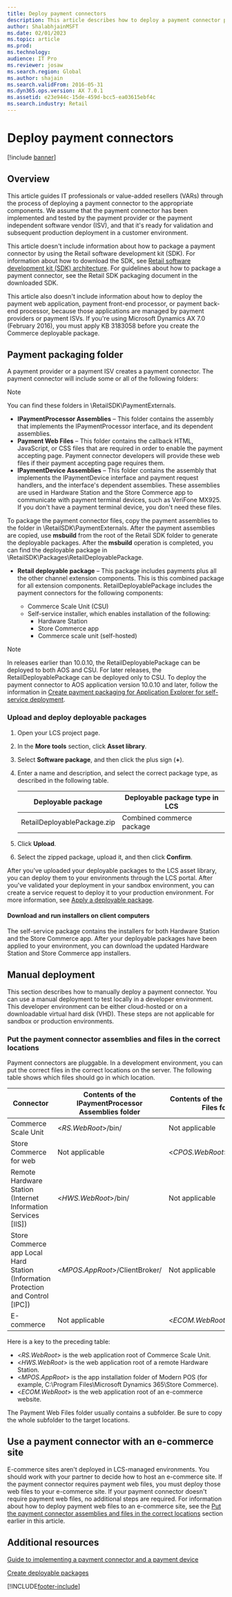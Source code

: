 ```yaml
---
title: Deploy payment connectors
description: This article describes how to deploy a payment connector package to the appropriate components.
author: ShalabhjainMSFT
ms.date: 02/01/2023
ms.topic: article
ms.prod: 
ms.technology: 
audience: IT Pro
ms.reviewer: josaw
ms.search.region: Global
ms.author: shajain
ms.search.validFrom: 2016-05-31
ms.dyn365.ops.version: AX 7.0.1
ms.assetid: e23e944c-15de-459d-bcc5-ea03615ebf4c
ms.search.industry: Retail
---
```


# Deploy payment connectors

[!include [banner](../includes/banner.md)]

## Overview

This article guides IT professionals or value-added resellers (VARs) through the process of deploying a payment connector to the appropriate components. We assume that the payment connector has been implemented and tested by the payment provider or the payment independent software vendor (ISV), and that it's ready for validation and subsequent production deployment in a customer environment.

This article doesn't include information about how to package a payment connector by using the Retail software development kit (SDK). For information about how to download the SDK, see [Retail software development kit (SDK) architecture](retail-sdk/retail-sdk-overview.md). For guidelines about how to package a payment connector, see the Retail SDK packaging document in the downloaded SDK.

This article also doesn't include information about how to deploy the payment web application, payment front-end processor, or payment back-end processor, because those applications are managed by payment providers or payment ISVs. If you're using Microsoft Dynamics AX 7.0 (February 2016), you must apply KB 3183058 before you create the Commerce deployable package.

## Payment packaging folder

A payment provider or a payment ISV creates a payment connector. The payment connector will include some or all of the following folders:

> [!NOTE]
> You can find these folders in \\RetailSDK\\PaymentExternals.

- **IPaymentProcessor Assemblies** – This folder contains the assembly that implements the IPaymentProcessor interface, and its dependent assemblies.
- **Payment Web Files** – This folder contains the callback HTML, JavaScript, or CSS files that are required in order to enable the payment accepting page. Payment connector developers will provide these web files if their payment accepting page requires them.
- **IPaymentDevice Assemblies** – This folder contains the assembly that implements the IPaymentDevice interface and payment request handlers, and the interface's dependent assemblies. These assemblies are used in Hardware Station and the Store Commerce app to communicate with payment terminal devices, such as VeriFone MX925. If you don't have a payment terminal device, you don't need these files.

To package the payment connector files, copy the payment assemblies to the folder in \\RetailSDK\\PaymentExternals. After the payment assemblies are copied, use **msbuild** from the root of the Retail SDK folder to generate the deployable packages. After the **msbuild** operation is completed, you can find the deployable package in \\RetailSDK\\Packages\\RetailDeployablePackage.

- **Retail deployable package** – This package includes payments plus all the other channel extension components. This is this combined package for all extension components. RetailDeployablePackage includes the payment connectors for the following components:
    
    - Commerce Scale Unit (CSU)
    - Self-service installer, which enables installation of the following:
        - Hardware Station
        - Store Commerce app
        - Commerce scale unit (self-hosted)

> [!NOTE]
> In releases earlier than 10.0.10, the RetailDeployablePackage can be deployed to both AOS and CSU. For later releases, the RetailDeployablePackage can be deployed only to CSU. To deploy the payment connector to AOS application version 10.0.10 and later, follow the information in [Create payment packaging for Application Explorer for self-service deployment](./payment-connector-package.md).

### Upload and deploy deployable packages

1. Open your LCS project page.
2. In the **More tools** section, click **Asset library**.
3. Select **Software package**, and then click the plus sign (**+**).
4. Enter a name and description, and select the correct package type, as described in the following table.

    | Deployable package                    | Deployable package type in LCS |
    |---------------------------------------|--------------------------------|
    | RetailDeployablePackage.zip               | Combined commerce package      |

5. Click **Upload**.
6. Select the zipped package, upload it, and then click **Confirm**.

After you've uploaded your deployable packages to the LCS asset library, you can deploy them to your environments through the LCS portal. After you've validated your deployment in your sandbox environment, you can create a service request to deploy it to your production environment. For more information, see [Apply a deployable package](../../fin-ops-core/dev-itpro/deployment/apply-deployable-package-system.md).

#### Download and run installers on client computers

The self-service package contains the installers for both Hardware Station and the Store Commerce app. After your deployable packages have been applied to your environment, you can download the updated Hardware Station and Store Commerce app installers. <!--For information about how to download Hardware Station and the Store Commerce app and install them on client computers, see [Configure, install, and activate the Store Commerce app](../retail-modern-pos-device-activation.md).-->

## Manual deployment

This section describes how to manually deploy a payment connector. You can use a manual deployment to test locally in a developer environment. This developer environment can be either cloud-hosted or on a downloadable virtual hard disk (VHD). These steps are not applicable for sandbox or production environments.

### Put the payment connector assemblies and files in the correct locations

Payment connectors are pluggable. In a development environment, you can put the correct files in the correct locations on the server. The following table shows which files should go in which location.

|  Connector | Contents of the IPaymentProcessor Assemblies folder | Contents of the Payment Web Files folder | Contents of the IPaymentDevice Assemblies folder |
|-----------|-----------------------------|------------------------------|---|
| Commerce Scale Unit                                                              | &lt;*RS.WebRoot*&gt;/bin/                                                 | Not applicable                           | Not applicable                                   |
| Store Commerce for web                                                                  | Not applicable                                                            | &lt;*CPOS.WebRoot*&gt;/Connectors/       | Not applicable                                   |
| Remote Hardware Station (Internet Information Services \[IIS\])            | &lt;*HWS.WebRoot*&gt;/bin/                                                | Not applicable                           | &lt;*HWS.WebRoot*&gt;/bin/                       |
| Store Commerce app Local Hard Station (Information Protection and Control \[IPC\]) | &lt;*MPOS.AppRoot*&gt;/ClientBroker/                                      | Not applicable                           | &lt;*MPOS.AppRoot*&gt;/ClientBroker/             |
| E-commerce                                                                 | Not applicable                                                            | &lt;*ECOM.WebRoot*&gt;/Connectors/       | Not applicable                                   |

Here is a key to the preceding table:

- &lt;*RS.WebRoot*&gt; is the web application root of Commerce Scale Unit.
- &lt;*HWS.WebRoot*&gt; is the web application root of a remote Hardware Station.
- &lt;*MPOS.AppRoot*&gt; is the app installation folder of Modern POS (for example, C:\\Program Files\\Microsoft Dynamics 365\\Store Commerce).
- &lt;*ECOM.WebRoot*&gt; is the web application root of an e-commerce website.

The Payment Web Files folder usually contains a subfolder. Be sure to copy the whole subfolder to the target locations.

## Use a payment connector with an e-commerce site

E-commerce sites aren't deployed in LCS-managed environments. You should work with your partner to decide how to host an e-commerce site. If the payment connector requires payment web files, you must deploy those web files to your e-commerce site. If your payment connector doesn't require payment web files, no additional steps are required. For information about how to deploy payment web files to an e-commerce site, see the [Put the payment connector assemblies and files in the correct locations](deploy-payment-connector.md#put-the-payment-connector-assemblies-and-files-in-the-correct-locations) section earlier in this article.

## Additional resources

[Guide to implementing a payment connector and a payment device](https://download.microsoft.com/download/e/2/7/e2735c65-1e66-4b8d-8a3c-e6ef3a319137/The%20Guide%20to%20Implementing%20Payment%20Connector%20and%20Payment%20Device_update.pdf)

[Create deployable packages](retail-sdk/retail-sdk-packaging.md)


[!INCLUDE[footer-include](../../includes/footer-banner.md)]
